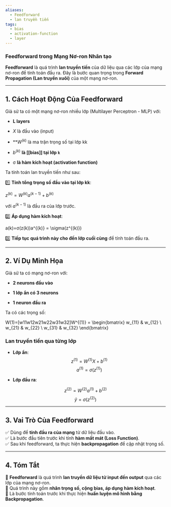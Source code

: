 ```yaml
---
aliases:
  - Feedforward
  - lan truyền tiến
tags:
  - bias
  - activation-function
  - layer
---
```

### **Feedforward trong Mạng Nơ-ron Nhân tạo**

**Feedforward** là quá trình **lan truyền tiến** của dữ liệu qua các lớp của mạng nơ-ron để tính toán đầu ra. Đây là bước quan trọng trong **Forward Propagation (Lan truyền xuôi)** của một mạng nơ-ron.

---

## **1. Cách Hoạt Động Của Feedforward**

Giả sử ta có một mạng nơ-ron nhiều lớp (Multilayer Perceptron - MLP) với:

- **L layers**
    
- $X$ là đầu vào (input)
    
- **$W^{(k)}$ là ma trận trọng số tại lớp kk
    
- $b^{(k)}$ **là [[bias]] tại lớp `k`** 
    
- σ **là hàm kích hoạt (activation function)**
    

Ta tính toán lan truyền tiến như sau:

1️⃣ **Tính tổng trọng số đầu vào tại lớp kk**:

$z^{(k)} = W^{(k)} a^{(k-1)} + b^{(k)}$

với $a^{(k-1)}$ là đầu ra của lớp trước.

2️⃣ **Áp dụng hàm kích hoạt**:

a(k)=σ(z(k))a^{(k)} = \sigma(z^{(k)})

3️⃣ **Tiếp tục quá trình này cho đến lớp cuối cùng** để tính toán đầu ra.

---

## **2. Ví Dụ Minh Họa**

Giả sử ta có mạng nơ-ron với:

- **2 neurons đầu vào**
    
- **1 lớp ẩn có 3 neurons**
    
- **1 neuron đầu ra**
    

Ta có các trọng số:

W(1)=[w11w12w21w22w31w32]W^{(1)} = \begin{bmatrix} w_{11} & w_{12} \\ w_{21} & w_{22} \\ w_{31} & w_{32} \end{bmatrix}

### **Lan truyền tiến qua từng lớp**

- **Lớp ẩn**:
$$z^{(1)} = W^{(1)} X + b^{(1)} $$$$a^{(1)} = \sigma(z^{(1)})$$

- **Lớp đầu ra**:

$$z^{(2)}=W^{(2)}a^{(1)}+b^{(2)}$$$$\hat{y} = \sigma(z^{(2)})$$

---

## **3. Vai Trò Của Feedforward**

✅ Dùng để **tính đầu ra của mạng** từ dữ liệu đầu vào.  
✅ Là bước đầu tiên trước khi tính **hàm mất mát (Loss Function)**.  
✅ Sau khi feedforward, ta thực hiện **backpropagation** để cập nhật trọng số.

---

## **4. Tóm Tắt**

📌 **Feedforward** là quá trình **lan truyền dữ liệu từ input đến output** qua các lớp của mạng nơ-ron.  
📌 Quá trình này gồm **nhân trọng số, cộng bias, áp dụng hàm kích hoạt**.  
📌 Là bước tính toán trước khi thực hiện **huấn luyện mô hình bằng Backpropagation**.